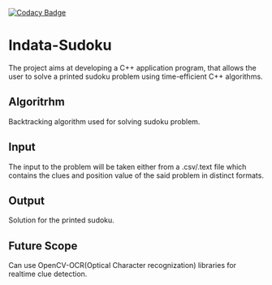 [![Codacy Badge](https://app.codacy.com/project/badge/Grade/7d97dc27467b42f6840fdc5b8fced6d4)](https://www.codacy.com/gh/99002508/Indata-Sudoku/dashboard?utm_source=github.com&amp;utm_medium=referral&amp;utm_content=99002508/Indata-Sudoku&amp;utm_campaign=Badge_Grade)



# Indata-Sudoku
The project aims at developing a C++ application program, that allows the user to solve a printed sudoku problem using time-efficient C++ algorithms.

## Algoritrhm
Backtracking algorithm used for solving sudoku problem.

## Input
The input to the problem will be taken either from a .csv/.text file which contains the clues and position 
           value of the said problem in distinct formats.
## Output
Solution for the printed sudoku.

## Future Scope
Can use OpenCV-OCR(Optical Character recognization) libraries for realtime clue detection.


  

